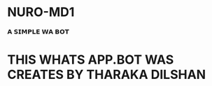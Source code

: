 # NURO-MD1
𝗔 𝗦𝗜𝗠𝗣𝗟𝗘 𝗪𝗔 𝗕𝗢𝗧
<h1> THIS WHATS APP.BOT WAS CREATES BY THARAKA DILSHAN</h1><br>
<a href="https://ibb.co/dk69bSZ">

